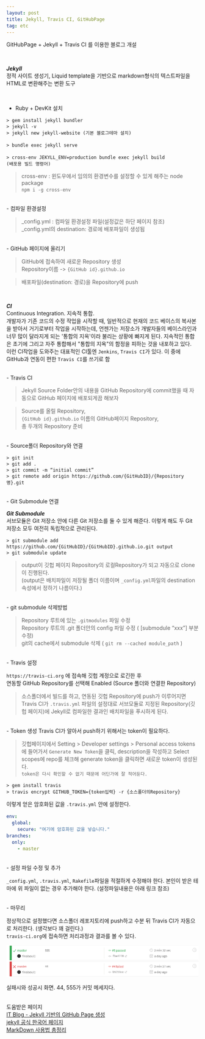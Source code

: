 ```yaml
---
layout: post
title: Jekyll, Travis CI, GitHubPage
tag: etc
---
```


GitHubPage + Jekyll + Travis CI 를 이용한 블로그 개설

<br>

<i class="fas fa-book-open"></i><em><strong> Jekyll</strong></em>  
정적 사이트 생성기, Liquid template을 기반으로 markdown형식의 텍스트파일을 HTML로 변환해주는 변환 도구

<br>

- Ruby + DevKit 설치

```terminal
> gem install jekyll bundler
> jekyll -v
> jekyll new jekyll-website (기본 블로그테마 설치)

> bundle exec jekyll serve

> cross-env JEKYLL_ENV=production bundle exec jekyll build
(배포용 빌드 명령어)
```

> cross-env : 윈도우에서 임의의 환경변수를 설정할 수 있게 해주는 node package<br> `npm i -g cross-env`

<br>
- 컴파일 환경설정

>_config.yml : 컴파일 환경설정 파일(설정값은 하단 페이지 참조)<br>
_config.yml의 destination: 경로에 배포파일이 생성됨

<br>
- GitHub 페이지에 올리기

>GitHub에 접속하여 새로운 Repository 생성 <br>
Repository이름 -> `{GitHub id}.github.io`

>배포파일(destination: 경로)을 Repository에 push

<br>

<i class="fas fa-book-open"></i><em><strong> CI</strong></em>  
Continuous Integration. 지속적 통합.  
개발자가 기존 코드의 수정 작업을 시작할 때, 일반적으로 현재의 코드 베이스의 복사본을 받아서 거기로부터 작업을 시작하는데, 언젠가는 저장소가 개발자들의 베이스라인과 너무 많이 달라지게 되는 '통합의 지옥'이라 불리는 상황에 빠지게 된다.
지속적인 통합은 초기에 그리고 자주 통합해서 "통합의 지옥"의 함정을 피하는 것을 내포하고 있다.  
이런 CI작업을 도와주는 대표적인 CI툴엔 `Jenkins`, `Travis CI`가 있다. 이 중에 GitHub과 연동이 편한 `Travis CI`를 쓰기로 함

<br>
- Travis CI

>Jekyll Source Folder안의 내용을 GitHub Repository에 commit했을 때 자동으로 GitHub 페이지에 배포되게끔 해보자

>Source를 올릴 Repository, <br>
`{GitHub id}.github.io` 이름의 GitHub페이지 Repository, <br>
총 두개의 Repository 준비

<br>
- Source폴더 Repository와 연결
  
```terminal
> git init
> git add .
> git commit -m “initial commit”
> git remote add origin https://github.com/{GitHubID}/{Repository명}.git
```

<br>
- Git Submodule 연결

<i class="fas fa-book-open"></i><em><strong> Git Submodule</strong></em>  
서브모듈은 Git 저장소 안에 다른 Git 저장소를 둘 수 있게 해준다. 이렇게 해도 두 Git 저장소 모두 여전히 독립적으로 관리된다.
  
```terminal
> git submodule add https://github.com/{GitHubID}/{GitHubID}.github.io.git output
> git submodule update
```
>output이 깃헙 페이지 Repository의 로컬Repository가 되고 자동으로 clone이 진행된다. <br> 
(output은 배치파일이 저장될 폴더 이름이며 `_config.yml`파일의 destination속성에서 정하기 나름이다.)

<br>
- git submodule 삭제방법

>Repository 루트에 있는 `.gitmodules` 파일 수정 <br>
Repository 루트의 .git 폴더안의 config 파일 수정 ( [submodule “xxx”] 부분 수정) <br>
git의 cache에서 submodule 삭제 ( `git rm --cached module_path` )

<br>
- Travis 설정

`https://travis-ci.org` 에 접속해 깃헙 계정으로 로긴한 후  
연동할  GitHub Repository를 선택해 Enabled (Source 폴더와 연결한 Repository)

>소스폴더에서 빌드를 하고, 연동된 깃헙 Repository에 push가 이루어지면 Travis CI가 `.travis.yml` 파일의 설정대로 서브모듈로 지정된 Repository(깃헙 페이지)에 Jekyll로 컴파일한 결과인 배치파일을 푸시하게 된다.

<br>
- Token 생성
Travis CI가 알아서 push하기 위해서는 token이 필요하다.

>깃헙페이지에서 Setting > Developer settings > Personal access tokens에 들어가서 `Generate New Token`을 클릭, description을 작성하고 Select scopes에 repo를 체크해 generate token을 클릭하면 새로운 token이 생성된다. <br>
`token은 다시 확인할 수 없기 때문에 어딘가에 잘 적어둔다.`

```terminal
> gem install travis
> travis encrypt GITHUB_TOKEN={token입력} -r {소스폴더의Repository}
```

이렇게 얻은 암호화된 값을 `.travis.yml` 안에 설정한다.

```yml
env:
  global:
    secure: "여기에 암호화된 값을 넣습니다."
branches:
  only:
    - master
```

<br>
- 설정 파일 수정 및 추가

`_config.yml`, `.travis.yml`, `Rakefile`파일을 적절하게 수정해야 한다. 본인이 받은 테마에 위 파일이 없는 경우 추가해야 한다. (설정파일내용은 아래 링크 참조)

<br>
- 마무리

정상적으로 설정했다면 소스폴더 레포지토리에 push하고 수분 뒤 Travis CI가 자동으로 처리한다. (생각보다 꽤 걸린다.)  
`travis-ci.org`에 접속하면 처리과정과 결과를 볼 수 있다.

![travis_result](/public/img/travis_result.png)
<p class="small-massage">실패시와 성공시 화면. 44, 555가 커밋 메세지다.</p>


<br>
<i class="fas fa-link"></i>  도움받은 페이지 <br>
<a href="https://moon9342.github.io/jekyll-start" target="_sub">IT Blog - Jekyll 기반의 GitHub Page 생성</a><br>
<a href="https://jekyllrb-ko.github.io/" target="_sub">jekyll 공식 한국어 페이지</a><br>
<a href="https://heropy.blog/2017/09/30/markdown/" target="_sub">MarkDown 사용법 총정리</a>






